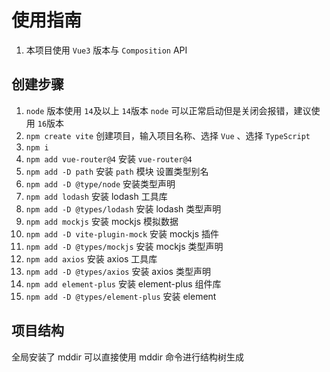 # 使用指南

1. 本项目使用 `Vue3` 版本与 `Composition` API

## 创建步骤

1. `node` 版本使用 `14`及以上 `14`版本 `node` 可以正常启动但是关闭会报错，建议使用 `16`版本
2. `npm create vite` 创建项目，输入项目名称、选择 `Vue` 、选择 `TypeScript`
3. `npm i`
4. `npm add vue-router@4` 安装 `vue-router@4`
5. `npm add -D path` 安装 `path` 模块 设置类型别名
6. `npm add -D @type/node` 安装类型声明
7. `npm add lodash` 安装 lodash 工具库
8. `npm add -D @types/lodash` 安装 lodash 类型声明
9. `npm add mockjs` 安装 mockjs 模拟数据
10. `npm add -D vite-plugin-mock` 安装 mockjs 插件
11. `npm add -D @types/mockjs` 安装 mockjs 类型声明
12. `npm add axios` 安装 axios 工具库
13. `npm add -D @types/axios` 安装 axios 类型声明
14. `npm add element-plus` 安装 element-plus 组件库
15. `npm add -D @types/element-plus` 安装 element

## 项目结构

全局安装了 mddir 可以直接使用 mddir 命令进行结构树生成
